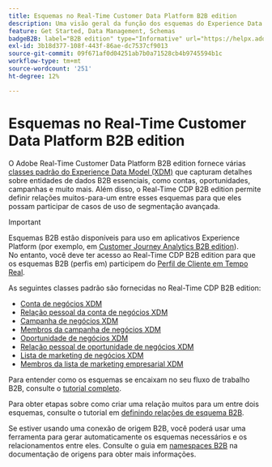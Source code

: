 ```yaml
---
title: Esquemas no Real-Time Customer Data Platform B2B edition
description: Uma visão geral da função dos esquemas do Experience Data Model (XDM) no Adobe Real-Time Customer Data Platform B2B edition.
feature: Get Started, Data Management, Schemas
badgeB2B: label="B2B edition" type="Informative" url="https://helpx.adobe.com/br/legal/product-descriptions/real-time-customer-data-platform-b2b-edition-prime-and-ultimate-packages.html newtab=true"
exl-id: 3b18d377-108f-443f-86ae-dc7537cf9013
source-git-commit: 09f671af0d04251ab7b0a71528cb4b9745594b1c
workflow-type: tm+mt
source-wordcount: '251'
ht-degree: 12%

---
```


# Esquemas no Real-Time Customer Data Platform B2B edition

O Adobe Real-Time Customer Data Platform B2B edition fornece várias [classes padrão do Experience Data Model (XDM)](../../xdm/schema/composition.md#class) que capturam detalhes sobre entidades de dados B2B essenciais, como contas, oportunidades, campanhas e muito mais. Além disso, o Real-Time CDP B2B edition permite definir relações muitos-para-um entre esses esquemas para que eles possam participar de casos de uso de segmentação avançada.

>[!IMPORTANT]
>
>Esquemas B2B estão disponíveis para uso em aplicativos Experience Platform (por exemplo, em [Customer Journey Analytics B2B edition](https://experienceleague.adobe.com/pt-br/docs/analytics-platform/using/cja-overview/cja-b2b/cja-b2b-edition)). <br/>No entanto, você deve ter acesso ao Real-Time CDP B2B edition para que os esquemas B2B (perfis em) participem do [Perfil de Cliente em Tempo Real](../../profile/home.md).

As seguintes classes padrão são fornecidas no Real-Time CDP B2B edition:

* [Conta de negócios XDM](../../xdm/classes/b2b/business-account.md)
* [Relação pessoal da conta de negócios XDM](../../xdm/classes/b2b/business-account-person-relation.md)
* [Campanha de negócios XDM](../../xdm/classes/b2b/business-campaign.md)
* [Membros da campanha de negócios XDM](../../xdm/classes/b2b/business-campaign-members.md)
* [Oportunidade de negócios XDM](../../xdm/classes/b2b/business-opportunity.md)
* [Relação pessoal de oportunidade de negócios XDM](../../xdm/classes/b2b/business-opportunity-person-relation.md)
* [Lista de marketing de negócios XDM](../../xdm/classes/b2b/business-marketing-list.md)
* [Membros da lista de marketing empresarial XDM](../../xdm/classes/b2b/business-marketing-list-members.md)

Para entender como os esquemas se encaixam no seu fluxo de trabalho B2B, consulte o [tutorial completo](../b2b-tutorial.md).

Para obter etapas sobre como criar uma relação muitos para um entre dois esquemas, consulte o tutorial em [definindo relações de esquema B2B](../../xdm/tutorials/relationship-b2b.md).

Se estiver usando uma conexão de origem B2B, você poderá usar uma ferramenta para gerar automaticamente os esquemas necessários e os relacionamentos entre eles. Consulte o guia em [namespaces B2B](../../sources/connectors/adobe-applications/marketo/marketo-namespaces.md) na documentação de origens para obter mais informações.
